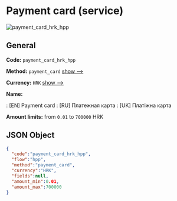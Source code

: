 
# Payment card (service) 
![payment_card_hrk_hpp](https://static.openfintech.io/payment_methods/payment_card_hrk_hpp/logo.svg?w=400&c=v0.59.26#w200)  

## General 
 
**Code:** `payment_card_hrk_hpp` 
 
**Method:** `payment_card` 
 [show -->](/payment-methods/payment_card/) 
 
**Currency:** `HRK` [show -->](/currencies/HRK/) 
 
**Name:** 
 
:	[EN] Payment card 
:	[RU] Платежная карта 
:	[UK] Платіжна карта 
 
**Amount limits:** from `0.01` to `700000` HRK 

## JSON Object 

```json
{
  "code":"payment_card_hrk_hpp",
  "flow":"hpp",
  "method":"payment_card",
  "currency":"HRK",
  "fields":null,
  "amount_min":0.01,
  "amount_max":700000
}
```  

